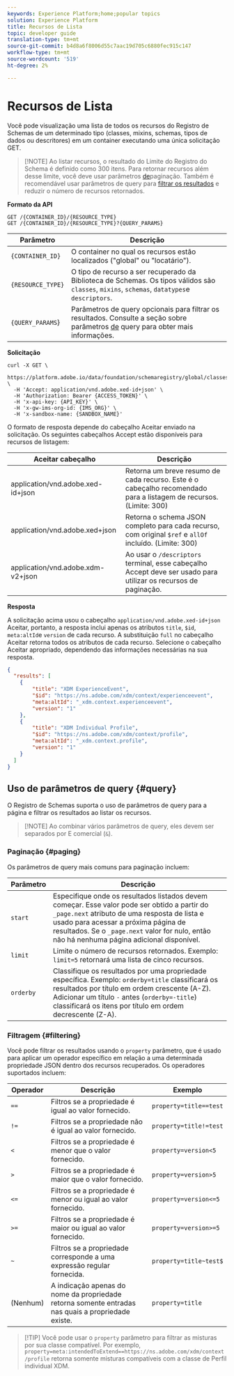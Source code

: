 ```yaml
---
keywords: Experience Platform;home;popular topics
solution: Experience Platform
title: Recursos de Lista
topic: developer guide
translation-type: tm+mt
source-git-commit: b4d8a6f8006d55c7aac19d705c6880fec915c147
workflow-type: tm+mt
source-wordcount: '519'
ht-degree: 2%

---
```



# Recursos de Lista

Você pode visualização uma lista de todos os recursos do Registro de Schemas de um determinado tipo (classes, mixins, schemas, tipos de dados ou descritores) em um container executando uma única solicitação GET.

>[!NOTE] Ao listar recursos, o resultado do Limite do Registro do Schema é definido como 300 itens. Para retornar recursos além desse limite, você deve usar parâmetros [de](#paging)paginação. Também é recomendável usar parâmetros de query para [filtrar os resultados](#filtering) e reduzir o número de recursos retornados.

**Formato da API**

```http
GET /{CONTAINER_ID}/{RESOURCE_TYPE}
GET /{CONTAINER_ID}/{RESOURCE_TYPE}?{QUERY_PARAMS}
```

| Parâmetro | Descrição |
| --- | --- |
| `{CONTAINER_ID}` | O container no qual os recursos estão localizados (&quot;global&quot; ou &quot;locatário&quot;). |
| `{RESOURCE_TYPE}` | O tipo de recurso a ser recuperado da Biblioteca de Schemas. Os tipos válidos são `classes`, `mixins`, `schemas`, `datatypes`e `descriptors`. |
| `{QUERY_PARAMS`} | Parâmetros de query opcionais para filtrar os resultados. Consulte a seção sobre parâmetros [de](#query) query para obter mais informações. |

**Solicitação**

```SHELL
curl -X GET \
  https://platform.adobe.io/data/foundation/schemaregistry/global/classes&limit=2 \
  -H 'Accept: application/vnd.adobe.xed-id+json' \
  -H 'Authorization: Bearer {ACCESS_TOKEN}' \
  -H 'x-api-key: {API_KEY}' \
  -H 'x-gw-ims-org-id: {IMS_ORG}' \
  -H 'x-sandbox-name: {SANDBOX_NAME}'
```

O formato de resposta depende do cabeçalho Aceitar enviado na solicitação. Os seguintes cabeçalhos Accept estão disponíveis para recursos de listagem:

| Aceitar cabeçalho | Descrição |
| ------- | ------------ |
| application/vnd.adobe.xed-id+json | Retorna um breve resumo de cada recurso. Este é o cabeçalho recomendado para a listagem de recursos. (Limite: 300) |
| application/vnd.adobe.xed+json | Retorna o schema JSON completo para cada recurso, com original `$ref` e `allOf` incluído. (Limite: 300) |
| application/vnd.adobe.xdm-v2+json | Ao usar o `/descriptors` terminal, esse cabeçalho Accept deve ser usado para utilizar os recursos de paginação. |

**Resposta**

A solicitação acima usou o cabeçalho `application/vnd.adobe.xed-id+json` Aceitar, portanto, a resposta inclui apenas os atributos `title`, `$id`, `meta:altId`e `version` de cada recurso. A substituição `full` no cabeçalho Aceitar retorna todos os atributos de cada recurso. Selecione o cabeçalho Aceitar apropriado, dependendo das informações necessárias na sua resposta.

```JSON
{
  "results": [
    {
        "title": "XDM ExperienceEvent",
        "$id": "https://ns.adobe.com/xdm/context/experienceevent",
        "meta:altId": "_xdm.context.experienceevent",
        "version": "1"
    },
    {
        "title": "XDM Individual Profile",
        "$id": "https://ns.adobe.com/xdm/context/profile",
        "meta:altId": "_xdm.context.profile",
        "version": "1"
    }
  ]
}
```

## Uso de parâmetros de query {#query}

O Registro de Schemas suporta o uso de parâmetros de query para a página e filtrar os resultados ao listar os recursos.

>[!NOTE] Ao combinar vários parâmetros de query, eles devem ser separados por E comercial (`&`).

### Paginação {#paging}

Os parâmetros de query mais comuns para paginação incluem:

| Parâmetro | Descrição |
| --- | --- |
| `start` | Especifique onde os resultados listados devem começar. Esse valor pode ser obtido a partir do `_page.next` atributo de uma resposta de lista e usado para acessar a próxima página de resultados. Se o `_page.next` valor for nulo, então não há nenhuma página adicional disponível. |
| `limit` | Limite o número de recursos retornados. Exemplo: `limit=5` retornará uma lista de cinco recursos. |
| `orderby` | Classifique os resultados por uma propriedade específica. Exemplo: `orderby=title` classificará os resultados por título em ordem crescente (A-Z). Adicionar um título `-` antes (`orderby=-title`) classificará os itens por título em ordem decrescente (Z-A). |

### Filtragem {#filtering}

Você pode filtrar os resultados usando o `property` parâmetro, que é usado para aplicar um operador específico em relação a uma determinada propriedade JSON dentro dos recursos recuperados. Os operadores suportados incluem:

| Operador | Descrição | Exemplo |
| --- | --- | --- |
| `==` | Filtros se a propriedade é igual ao valor fornecido. | `property=title==test` |
| `!=` | Filtros se a propriedade não é igual ao valor fornecido. | `property=title!=test` |
| `<` | Filtros se a propriedade é menor que o valor fornecido. | `property=version<5` |
| `>` | Filtros se a propriedade é maior que o valor fornecido. | `property=version>5` |
| `<=` | Filtros se a propriedade é menor ou igual ao valor fornecido. | `property=version<=5` |
| `>=` | Filtros se a propriedade é maior ou igual ao valor fornecido. | `property=version>=5` |
| `~` | Filtros se a propriedade corresponde a uma expressão regular fornecida. | `property=title~test$` |
| (Nenhum) | A indicação apenas do nome da propriedade retorna somente entradas nas quais a propriedade existe. | `property=title` |

>[!TIP] Você pode usar o `property` parâmetro para filtrar as misturas por sua classe compatível. Por exemplo, `property=meta:intendedToExtend==https://ns.adobe.com/xdm/context/profile` retorna somente misturas compatíveis com a classe de Perfil individual XDM.
